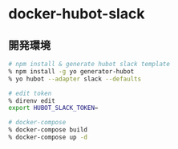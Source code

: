 # docker-hubot-slack

## 開発環境
```bash
# npm install & generate hubot slack template
% npm install -g yo generator-hubot
% yo hubot --adapter slack --defaults

# edit token
% direnv edit
export HUBOT_SLACK_TOKEN=

# docker-compose
% docker-compose build
% docker-compose up -d
```

